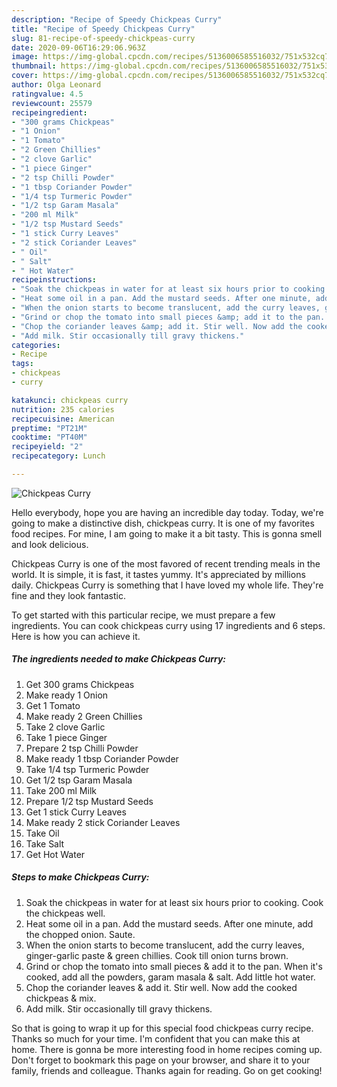 ```yaml
---
description: "Recipe of Speedy Chickpeas Curry"
title: "Recipe of Speedy Chickpeas Curry"
slug: 81-recipe-of-speedy-chickpeas-curry
date: 2020-09-06T16:29:06.963Z
image: https://img-global.cpcdn.com/recipes/5136006585516032/751x532cq70/chickpeas-curry-recipe-main-photo.jpg
thumbnail: https://img-global.cpcdn.com/recipes/5136006585516032/751x532cq70/chickpeas-curry-recipe-main-photo.jpg
cover: https://img-global.cpcdn.com/recipes/5136006585516032/751x532cq70/chickpeas-curry-recipe-main-photo.jpg
author: Olga Leonard
ratingvalue: 4.5
reviewcount: 25579
recipeingredient:
- "300 grams Chickpeas"
- "1 Onion"
- "1 Tomato"
- "2 Green Chillies"
- "2 clove Garlic"
- "1 piece Ginger"
- "2 tsp Chilli Powder"
- "1 tbsp Coriander Powder"
- "1/4 tsp Turmeric Powder"
- "1/2 tsp Garam Masala"
- "200 ml Milk"
- "1/2 tsp Mustard Seeds"
- "1 stick Curry Leaves"
- "2 stick Coriander Leaves"
- " Oil"
- " Salt"
- " Hot Water"
recipeinstructions:
- "Soak the chickpeas in water for at least six hours prior to cooking. Cook the chickpeas well."
- "Heat some oil in a pan. Add the mustard seeds. After one minute, add the chopped onion. Saute."
- "When the onion starts to become translucent, add the curry leaves, ginger-garlic paste &amp; green chillies. Cook till onion turns brown."
- "Grind or chop the tomato into small pieces &amp; add it to the pan. When it&#39;s cooked, add all the powders, garam masala &amp; salt. Add little hot water."
- "Chop the coriander leaves &amp; add it. Stir well. Now add the cooked chickpeas &amp; mix."
- "Add milk. Stir occasionally till gravy thickens."
categories:
- Recipe
tags:
- chickpeas
- curry

katakunci: chickpeas curry 
nutrition: 235 calories
recipecuisine: American
preptime: "PT21M"
cooktime: "PT40M"
recipeyield: "2"
recipecategory: Lunch

---
```



![Chickpeas Curry](https://img-global.cpcdn.com/recipes/5136006585516032/751x532cq70/chickpeas-curry-recipe-main-photo.jpg)

Hello everybody, hope you are having an incredible day today. Today, we're going to make a distinctive dish, chickpeas curry. It is one of my favorites food recipes. For mine, I am going to make it a bit tasty. This is gonna smell and look delicious.



Chickpeas Curry is one of the most favored of recent trending meals in the world. It is simple, it is fast, it tastes yummy. It's appreciated by millions daily. Chickpeas Curry is something that I have loved my whole life. They're fine and they look fantastic.


To get started with this particular recipe, we must prepare a few ingredients. You can cook chickpeas curry using 17 ingredients and 6 steps. Here is how you can achieve it.

<!--inarticleads1-->

##### The ingredients needed to make Chickpeas Curry:

1. Get 300 grams Chickpeas
1. Make ready 1 Onion
1. Get 1 Tomato
1. Make ready 2 Green Chillies
1. Take 2 clove Garlic
1. Take 1 piece Ginger
1. Prepare 2 tsp Chilli Powder
1. Make ready 1 tbsp Coriander Powder
1. Take 1/4 tsp Turmeric Powder
1. Get 1/2 tsp Garam Masala
1. Take 200 ml Milk
1. Prepare 1/2 tsp Mustard Seeds
1. Get 1 stick Curry Leaves
1. Make ready 2 stick Coriander Leaves
1. Take  Oil
1. Take  Salt
1. Get  Hot Water




<!--inarticleads2-->

##### Steps to make Chickpeas Curry:

1. Soak the chickpeas in water for at least six hours prior to cooking. Cook the chickpeas well.
1. Heat some oil in a pan. Add the mustard seeds. After one minute, add the chopped onion. Saute.
1. When the onion starts to become translucent, add the curry leaves, ginger-garlic paste &amp; green chillies. Cook till onion turns brown.
1. Grind or chop the tomato into small pieces &amp; add it to the pan. When it&#39;s cooked, add all the powders, garam masala &amp; salt. Add little hot water.
1. Chop the coriander leaves &amp; add it. Stir well. Now add the cooked chickpeas &amp; mix.
1. Add milk. Stir occasionally till gravy thickens.




So that is going to wrap it up for this special food chickpeas curry recipe. Thanks so much for your time. I'm confident that you can make this at home. There is gonna be more interesting food in home recipes coming up. Don't forget to bookmark this page on your browser, and share it to your family, friends and colleague. Thanks again for reading. Go on get cooking!
